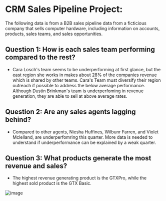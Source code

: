 # CRM Sales Pipeline Project:

The following data is from a B2B sales pipeline data from a ficticious company that sells computer hardware, including information on accounts, products, sales teams, and sales opportunities. 

## Question 1: How is each sales team performing compared to the rest?

- Cara Losch's team seems to be underperforming at first glance, but the east region she works in makes about 28% of the companies revenue which is shared by other teams. Cara's Team must diversify their region outreach if possible to address the below average performance. Although Dustin Brinkman's team is underperfoming in revenue generation, they are able to sell at above average rates. 

## Question 2: Are any sales agents lagging behind?

- Compared to other agents, Niesha Huffines, Wilbunr Farren, and Violet Mclelland, are underperfomring this quarter. More data is needed to understand if underperformance can be explained by a weak quarter. 

## Question 3: What products generate the most revenue and sales? 

- The highest revenue generating product is the GTXPro, while the highest sold product is the GTX Basic. 





![image](https://github.com/user-attachments/assets/06909b25-39de-4ddf-9df6-d47495697f2d)






